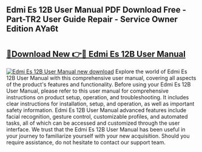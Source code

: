 ## Edmi Es 12B User Manual PDF Download Free - Part-TR2 User Guide Repair - Service Owner Edition AYa6t

# <h2><a href="http://cf10226.oget.top/?id=Edmi+Es+12B+User+Manual">🔗Download New 👉🔴 Edmi Es 12B User Manual</a></h2>

[![Edmi Es 12B User Manual new download](https://i.imgur.com/5g1atiW.png)](http://cf10226.oget.top/?id=Edmi+Es+12B+User+Manual)
Explore the world of Edmi Es 12B User Manual with this comprehensive user manual, covering all aspects of the product's features and functionality. Before using your Edmi Es 12B User Manual, please refer to this user manual for comprehensive instructions on product setup, operation, and troubleshooting. It includes clear instructions for installation, setup, and operation, as well as important safety information. Edmi Es 12B User Manual advanced features include facial recognition, gesture control, customizable profiles, and automated tasks, all of which can be accessed and customized through the user interface. We trust that the Edmi Es 12B User Manual has been useful in your journey to familiarize yourself with your new acquisition. Should you require assistance, do not hesitate to contact our support team.
